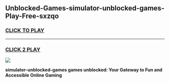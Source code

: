 
## Unblocked-Games-simulator-unblocked-games-Play-Free-sxzqo
<h3>
<a href="https://premium76.site?title=simulator-unblocked-games&ref=18A">CLICK TO PLAY</a></h3>
<hr>

<h3>
<a href="https://premium76.site?title=simulator-unblocked-games&ref=18A">CLICK 2 PLAY</a>
  
</h3>

<a href="https://premium76.site?title=simulator-unblocked-games&ref=18A"><img src="https://clearcache.store/games.png"></a>


**simulator-unblocked-games games unblocked: Your Gateway to Fun and Accessible Online Gaming**
